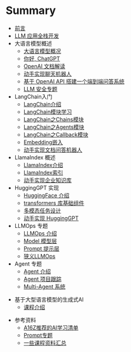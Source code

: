 # Summary
* [前言](README.md)
* [LLM 应用全栈开发](https://liduos.com/wxqcode.png)
* 大语言模型概述
    * [大语言模型概况](./01-llm/01-1.md)
    * [你好, ChatGPT](./01-llm/01-2.md)
    * [OpenAI 文档解读](./01-llm/01-3.md)
    * [动手实现聊天机器人](./01-llm/01-4.md)
    * [基于 OpenAI API 搭建一个端到端问答系统](./01-llm/01-5.md)
    * [LLM 安全专题](./01-llm/01-6.md)
* LangChain入门
    * [LangChain介绍](./02-langchain/02-1.md)
	* [LangChain模块学习](./02-langchain/02-2.md)
    * [LangChain之Chains模块](./02-langchain/02-2-1.md)
    * [LangChain之Agents模块](./02-langchain/02-2-2.md)
    * [LangChain之Callback模块](./02-langchain/02-2-3.md)
    * [Embedding嵌入](./02-langchain/02-3.md)
    * [动手实现文档问答机器人](./02-langchain/02-4.md)
* LlamaIndex 概述
    * [LlamaIndex介绍](./03-llamaIndex/03-1.md)
    * [LlamaIndex索引](./03-llamaIndex/03-2.md)
    * [动手实现企业知识库](./03-llamaIndex/03-3.md)
* HuggingGPT 实现
    * [HuggingFace 介绍](./04-huggingface/04-1.md)
    * [transformers 库基础组件](./04-huggingface/04-2.md)
    * [多模态任务设计](./04-huggingface/04-3.md)
    * [动手实现 HuggingGPT](./04-huggingface/04-4.md)
* LLMOps 专题
    * [LLMOps 介绍](./06-llmops/06-1.md)
    * [Model 模型层](./06-llmops/06-2.md)
    * [Prompt 提示层](./06-llmops/06-3.md)
    * [狭义LLMOps](./06-llmops/06-4.md)
* Agent 专题
    * [Agent 介绍](./07-agents/07-1.md)
    * [Agent 项目跟踪](./07-agents/07-2.md)
    * [Multi-Agent 系统](./07-agents/07-3.md)

- 基于大型语言模型的生成式AI
  * [课程介绍](./05-generative-ai-with-llms/05-1.md)

* 参考资料
    * [A16Z推荐的AI学习清单](./ref/a16z.md)
    * [Prompt专题](./ref/prompt.md)
    * [一些课程资料汇总](./ref/ref.md)
